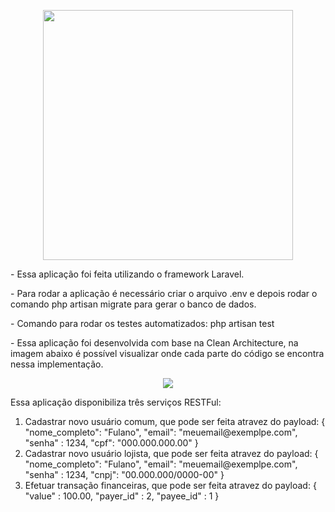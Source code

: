 <p align="center"><a href="https://laravel.com" target="_blank"><img src="https://raw.githubusercontent.com/laravel/art/master/logo-lockup/5%20SVG/2%20CMYK/1%20Full%20Color/laravel-logolockup-cmyk-red.svg" width="400"></a></p>
<p>
- Essa aplicação foi feita utilizando o framework Laravel.
</p>
<p>
- Para rodar a aplicação é necessário criar o arquivo .env e depois rodar o comando 
    php artisan migrate para gerar o banco de dados.
</p>
<p>
- Comando para rodar os testes automatizados: php artisan test
</p>
<p>
- Essa aplicação foi desenvolvida com base na Clean Architecture, na imagem
 abaixo é possível visualizar onde cada parte do código se encontra nessa implementação.
<p>
<p align="center">
    <img src="https://user-images.githubusercontent.com/3608047/153760458-9b54984c-861e-42f1-ac95-9f6efecf54e8.png"> 
</p>
<p>
    Essa aplicação disponibiliza três serviços RESTFul:
    <ol>
        <li> 
            Cadastrar novo usuário comum, que pode ser feita atravez do payload:
            {
                "nome_completo": "Fulano",
                "email": "meuemail@exemplpe.com",
                "senha" : 1234,
                "cpf": "000.000.000.00"
            }
        </li>
        <li>
            Cadastrar novo usuário lojista, que pode ser feita atravez do payload:
            {
                "nome_completo": "Fulano",
                "email": "meuemail@exemplpe.com",
                "senha" : 1234,
                "cnpj": "00.000.000/0000-00"
            }
        </li>
        <li>
            Efetuar transação financeiras, que pode ser feita atravez do payload:
            {
                "value" : 100.00,
                "payer_id" : 2,
                "payee_id" : 1
            }
        </li>
    </ol>    
</p>